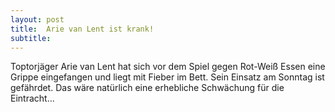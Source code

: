 ```yaml
---
layout: post
title:  Arie van Lent ist krank!
subtitle:  
---
```


Toptorjäger Arie van Lent hat sich vor dem Spiel gegen Rot-Weiß Essen eine Grippe eingefangen und liegt mit Fieber im Bett. Sein Einsatz am Sonntag ist gefährdet. Das wäre natürlich eine erhebliche Schwächung für die Eintracht...


